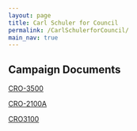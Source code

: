 ```yaml
---
layout: page
title: Carl Schuler for Council
permalink: /CarlSchulerforCouncil/
main_nav: true
---
```

## Campaign Documents

[CRO-3500](assets/CRO-3500.pdf)

[CRO-2100A](assets/CRO-2100A.pdf)

[CRO3100](assets/3100.pdf)
